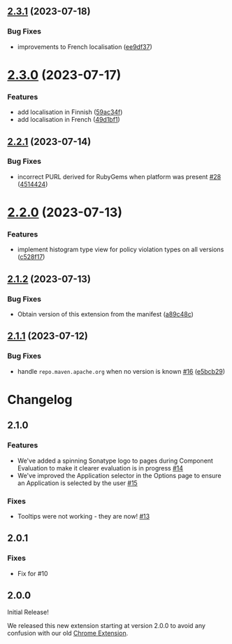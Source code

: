 ## [2.3.1](https://github.com/sonatype-nexus-community/sonatype-platform-browser-extension/compare/v2.3.0...v2.3.1) (2023-07-18)


### Bug Fixes

* improvements to French localisation ([ee9df37](https://github.com/sonatype-nexus-community/sonatype-platform-browser-extension/commit/ee9df37d5c54271d2cee7f45615c994abf6896b7))

# [2.3.0](https://github.com/sonatype-nexus-community/sonatype-platform-browser-extension/compare/v2.2.1...v2.3.0) (2023-07-17)


### Features

* add localisation in Finnish ([59ac34f](https://github.com/sonatype-nexus-community/sonatype-platform-browser-extension/commit/59ac34f320f4e2012bec229b907d6f6dbca02eed))
* add localisation in French ([49d1bf1](https://github.com/sonatype-nexus-community/sonatype-platform-browser-extension/commit/49d1bf16726cbeb709f9a53442c17d41a086b6c6))

## [2.2.1](https://github.com/sonatype-nexus-community/sonatype-platform-browser-extension/compare/v2.2.0...v2.2.1) (2023-07-14)


### Bug Fixes

* incorrect PURL derived for RubyGems when platform was present [#28](https://github.com/sonatype-nexus-community/sonatype-platform-browser-extension/issues/28) ([4514424](https://github.com/sonatype-nexus-community/sonatype-platform-browser-extension/commit/45144248d382174577dd4ac203072db1ed5e56dd))

# [2.2.0](https://github.com/sonatype-nexus-community/sonatype-platform-browser-extension/compare/v2.1.2...v2.2.0) (2023-07-13)


### Features

* implement histogram type view for policy violation types on all versions ([c528f17](https://github.com/sonatype-nexus-community/sonatype-platform-browser-extension/commit/c528f1729755243ef0e50e5f32a54c036734cebb))

## [2.1.2](https://github.com/sonatype-nexus-community/sonatype-platform-browser-extension/compare/v2.1.1...v2.1.2) (2023-07-13)


### Bug Fixes

* Obtain version of this extension from the manifest ([a89c48c](https://github.com/sonatype-nexus-community/sonatype-platform-browser-extension/commit/a89c48cc010b608a4cbc50206b7d2a6b5ffbfd6c))

## [2.1.1](https://github.com/sonatype-nexus-community/sonatype-platform-browser-extension/compare/v2.1.0...v2.1.1) (2023-07-12)


### Bug Fixes

* handle `repo.maven.apache.org` when no version is known [#16](https://github.com/sonatype-nexus-community/sonatype-platform-browser-extension/issues/16) ([e5bcb29](https://github.com/sonatype-nexus-community/sonatype-platform-browser-extension/commit/e5bcb294aeb7d00bd92f7b87bad9cbbad4d407d0))

# Changelog

## 2.1.0

### Features

-   We've added a spinning Sonatype logo to pages during Component Evaluation to make it clearer evaluation is in progress [#14](https://github.com/sonatype-nexus-community/sonatype-platform-browser-extension/issues/14)
-   We've improved the Application selector in the Options page to ensure an Application is selected by the user [#15](https://github.com/sonatype-nexus-community/sonatype-platform-browser-extension/issues/15)

### Fixes

-   Tooltips were not working - they are now! [#13](https://github.com/sonatype-nexus-community/sonatype-platform-browser-extension/issues/13)

## 2.0.1

### Fixes

-   Fix for #10

## 2.0.0

Initial Release!

We released this new extension starting at version 2.0.0 to avoid any confusion with our old [Chrome Extension](https://chrome.google.com/webstore/detail/mjehedmoboadebjmbmobpedkdgenmlhd).
